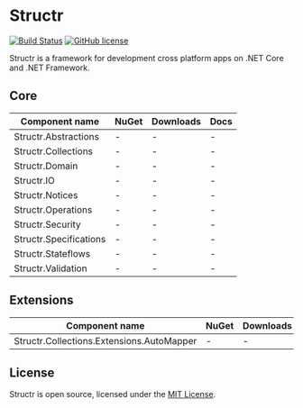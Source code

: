 # Structr
[![Build Status](https://ci.appveyor.com/api/projects/status/github/askalione/structr?branch=master&svg=true)](https://ci.appveyor.com/project/askalione/structr) 
[![GitHub license](https://img.shields.io/github/license/askalione/structr)](https://github.com/askalione/Structr/blob/master/LICENSE)  

Structr is a framework for development cross platform apps on .NET Core and .NET Framework.

## Core

| Component name | NuGet | Downloads | Docs |
|--------------|  ------- |  ------- |  ----  |
| Structr.Abstractions | - | - | - |
| Structr.Collections | - | - | - |
| Structr.Domain | - | - | - |
| Structr.IO | - | - | - |
| Structr.Notices | - | - | - |
| Structr.Operations | - | - | - |
| Structr.Security | - | - | - |
| Structr.Specifications | - | - | - |
| Structr.Stateflows | - | - | - |
| Structr.Validation | - | - | - |

## Extensions

| Component name | NuGet | Downloads | Docs |
|--------------|  ------- |  ------- |  ----  |
| Structr.Collections.Extensions.AutoMapper | - | - | - |

## License
Structr is open source, licensed under the [MIT License](https://github.com/askalione/Structr/blob/master/LICENSE).